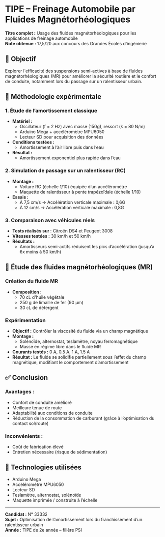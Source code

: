 # TIPE – Freinage Automobile par Fluides Magnétorhéologiques

**Titre complet :** Usage des fluides magnétorhéologiques pour les applications de freinage automobile  
**Note obtenue :** 17,5/20 aux concours des Grandes Écoles d’ingénierie

## 🎯 Objectif  
Explorer l'efficacité des suspensions semi-actives à base de fluides magnétorhéologiques (MR) pour améliorer la sécurité routière et le confort de conduite, notamment lors du passage sur un ralentisseur urbain.

## 🔬 Méthodologie expérimentale

### 1. Étude de l’amortissement classique
- **Matériel :**
  - Oscillateur (f = 2 Hz) avec masse (150g), ressort (k = 80 N/m)
  - Arduino Mega + accéléromètre MPU6050
  - Lecteur SD pour acquisition des données
- **Conditions testées :**
  - Amortissement à l’air libre puis dans l’eau
- **Résultat :**
  - Amortissement exponentiel plus rapide dans l’eau

### 2. Simulation de passage sur un ralentisseur (RC)
- **Montage :**
  - Voiture RC (échelle 1/10) équipée d’un accéléromètre
  - Maquette de ralentisseur à pente trapézoïdale (échelle 1/10)
- **Essais :**
  - À 7,5 cm/s → Accélération verticale maximale : 0,6G  
  - À 12 cm/s → Accélération verticale maximale : 0,8G

### 3. Comparaison avec véhicules réels
- **Tests réalisés sur :** Citroën DS4 et Peugeot 3008
- **Vitesses testées :** 30 km/h et 50 km/h
- **Résultats :**
  - Amortisseurs semi-actifs réduisent les pics d’accélération (jusqu’à 6x moins à 50 km/h)

## 🧪 Étude des fluides magnétorhéologiques (MR)

### Création du fluide MR
- **Composition :**
  - 70 cL d'huile végétale  
  - 250 g de limaille de fer (90 μm)  
  - 30 cL de détergent

### Expérimentation
- **Objectif :** Contrôler la viscosité du fluide via un champ magnétique
- **Montage :**
  - Solénoïde, alternostat, teslamètre, noyau ferromagnétique
  - Masse en régime libre dans le fluide MR
- **Courants testés :** 0 A, 0.5 A, 1 A, 1.5 A
- **Résultat :** Le fluide se solidifie partiellement sous l’effet du champ magnétique, modifiant le comportement d’amortissement

## ✅ Conclusion

### Avantages :
- Confort de conduite amélioré
- Meilleure tenue de route
- Adaptabilité aux conditions de conduite
- Réduction de la consommation de carburant (grâce à l’optimisation du contact sol/route)

### Inconvénients :
- Coût de fabrication élevé
- Entretien nécessaire (risque de sédimentation)

## 🧰 Technologies utilisées
- Arduino Mega
- Accéléromètre MPU6050
- Lecteur SD
- Teslamètre, alternostat, solénoïde
- Maquette imprimée / construite à l’échelle

---

**Candidat :** N° 33332  
**Sujet :** Optimisation de l’amortissement lors du franchissement d’un ralentisseur urbain  
**Année :** TIPE de 2e année – filière PSI  
